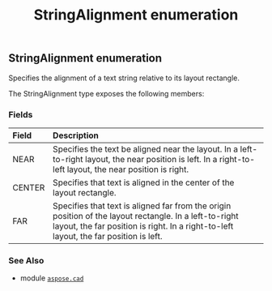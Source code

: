 ﻿---
title: StringAlignment enumeration
second_title: Aspose.CAD for Python via .NET API References
description: 
type: docs
weight: 790
url: /python-net/aspose.cad/stringalignment/
is_root: false
---

## StringAlignment enumeration

Specifies the alignment of a text string relative to its layout rectangle.



The StringAlignment type exposes the following members:

### Fields
| Field | Description |
| :- | :- |
| NEAR | Specifies the text be aligned near the layout. In a left-to-right layout, the near position is left. In a right-to-left layout, the near position is right. |
| CENTER | Specifies that text is aligned in the center of the layout rectangle. |
| FAR | Specifies that text is aligned far from the origin position of the layout rectangle. In a left-to-right layout, the far position is right. In a right-to-left layout, the far position is left. |



### See Also
* module [`aspose.cad`](..)
